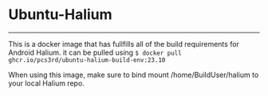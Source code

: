# Ubuntu-Halium
-----
This is a docker image that has fullfills all of the build requirements for Android Halium. 
it can be pulled using `$ docker pull ghcr.io/pcs3rd/ubuntu-halium-build-env:23.10`

When using this image, make sure to bind mount /home/BuildUser/halium to your local Halium repo.

